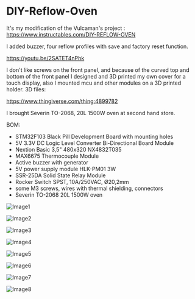 # DIY-Reflow-Oven

It's my modification of the Vulcaman's project :
https://www.instructables.com/DIY-REFLOW-OVEN

I added buzzer, four reflow profiles with save and factory reset function.

https://youtu.be/2SATET4nPhk

I don't like screws on the front panel, and because of the curved top and bottom of the front panel I designed and 3D printed my own cover for a touch display, also I mounted mcu and other modules on a 3D printed holder.
3D files:

https://www.thingiverse.com/thing:4899782


I brought Severin TO-2068, 20L 1500W oven at second hand store.

BOM:
<ul>
<li>STM32F103 Black Pill Development Board with mounting holes</li>
<li>5V 3.3V DC Logic Level Converter Bi-Directional Board Module</li>
<li>Nextion Basic 3,5" 480x320 NX4832T035</li>
<li>MAX6675 Thermocouple Module</li>
<li>Active buzzer with generator</li>
<li>5V power supply module HLK-PM01 3W</li>
<li>SSR-25DA Solid State Relay Module</li>
<li>Rocker Switch SPST, 10A/250VAC, Ø20,2mm</li>
<li>some M3 screws, wires with thermal shielding, connectors</li>
<li>Severin TO-2068 20L 1500W oven</li>
</ul>


![Image1](https://github.com/polihedron/DIY-Reflow-Oven/blob/main/images/IMG_20210906_142324.jpg)

![Image2](https://github.com/polihedron/DIY-Reflow-Oven/blob/main/images/IMG_20210906_142349.jpg)

![Image3](https://github.com/polihedron/DIY-Reflow-Oven/blob/main/images/IMG_20210703_115956.jpg)

![Image4](https://github.com/polihedron/DIY-Reflow-Oven/blob/main/images/IMG_20210701_135515.jpg)

![Image5](https://github.com/polihedron/DIY-Reflow-Oven/blob/main/images/IMG_20210701_135546.jpg)

![Image6](https://github.com/polihedron/DIY-Reflow-Oven/blob/main/images/IMG_20210704_104110.jpg)

![Image7](https://github.com/polihedron/DIY-Reflow-Oven/blob/main/images/IMG_20210703_115900.jpg)

![Image8](https://github.com/polihedron/DIY-Reflow-Oven/blob/main/images/FLIR0053.jpg)
